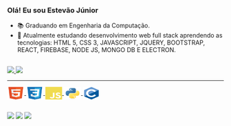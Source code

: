 ###  Olá! Eu sou Estevão Júnior

- 📚 Graduando em Engenharia da Computação.
- 🌱 Atualmente estudando desenvolvimento web full stack aprendendo as tecnologias: HTML 5, CSS 3, JAVASCRIPT, JQUERY, BOOTSTRAP, REACT, FIREBASE, NODE JS, MONGO DB E ELECTRON.

##

<div>
  <a href="https://github.com/estevaohljunior">
  <img height="160" src="https://github-readme-stats.vercel.app/api?username=estevaohljunior&show_icons=true&theme=merko&include_all_commits=true&count_private=true"/>
  <img height="160" src="https://github-readme-stats.vercel.app/api/top-langs/?username=estevaohljunior&hide=html,ejs&layout=compact&langs_count=7&theme=merko"/>
</div>
    
<hr>
 <div style="display: inline_block">
  <img align="center" alt="Wes-HTML" height="30" width="40" src="https://raw.githubusercontent.com/devicons/devicon/master/icons/html5/html5-original.svg">
  <img align="center" alt="Wes-CSS" height="30" width="40" src="https://raw.githubusercontent.com/devicons/devicon/master/icons/css3/css3-original.svg">
  <img align="center" alt="Wes-Js" height="30" width="40" src="https://raw.githubusercontent.com/devicons/devicon/master/icons/javascript/javascript-plain.svg">
  <img align="center" alt="Rafa-Python" height="30" width="40" src="https://raw.githubusercontent.com/devicons/devicon/master/icons/python/python-original.svg">
  <img align="center" alt="Rafa-postgre" height="30" width="40" src="https://github.com/devicons/devicon/blob/master/icons/c/c-original.svg">
</div>

  ##

<div> 
  <a href="https://www.linkedin.com/in/estevaojunior/" target="_blank"><img src="https://img.shields.io/badge/-LinkedIn-%230077B5?style=for-the-badge&logo=linkedin&logoColor=white" target="_blank"></a> 
  <a href="https://www.instagram.com/estevao_juniorh/"_blank"><img src="https://img.shields.io/badge/-Instagram-%23E4405F?style=for-the-badge&logo=instagram&logoColor=white"       target="_blank"></a> 
  <a href = "mailto:estevaoholandajr@gmail.com"><img src="https://img.shields.io/badge/Gmail-D14836?style=for-the-badge&logo=gmail&logoColor=white" target="_blank"></a>
  
</div> 
